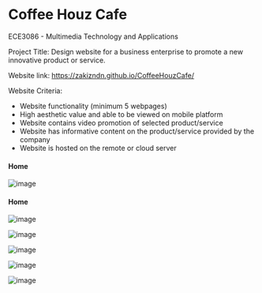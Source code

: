# Coffee Houz Cafe
ECE3086 - Multimedia Technology and Applications 

Project Title: Design website for a business enterprise to promote a new innovative product or service. 

Website link: https://zakizndn.github.io/CoffeeHouzCafe/

Website Criteria:
- Website functionality (minimum 5 webpages)
- High aesthetic value and able to be viewed on mobile platform 
- Website contains video promotion of selected product/service
- Website has informative content on the product/service provided by the company
- Website is hosted on the remote or cloud server 

#### Home
![image](https://user-images.githubusercontent.com/117178074/212964187-90792c96-f537-4339-bc33-22fd000d9652.png)

#### Home
![image](https://user-images.githubusercontent.com/117178074/212964360-67029f55-64a5-41dd-ae19-558c8a5ca417.png)

![image](https://user-images.githubusercontent.com/117178074/212964385-420c061f-44b0-42ed-a1ce-e20c3d089c4b.png)

![image](https://user-images.githubusercontent.com/117178074/212964480-81b05b04-7c96-4bf4-84ab-8da2972c18a2.png)

![image](https://user-images.githubusercontent.com/117178074/212964455-38b46afc-474b-4981-b136-1a9841665118.png)

![image](https://user-images.githubusercontent.com/117178074/212964423-c9fb872b-16c3-4d3a-bd41-788ef04386bc.png)
